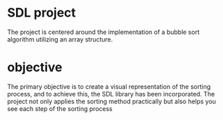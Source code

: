 # SDL project

The project is centered around the
implementation of a bubble sort algorithm
utilizing an array structure. 

# objective 
The primary objective is to create a visual representation of the sorting process, and to achieve this, the SDL library has been incorporated. 
The project not only applies the sorting method practically
but also helps you see each step of the sorting process

